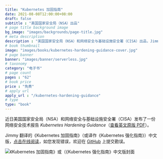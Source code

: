 ```yaml
---
title: "Kubernetes 加固指南"
date: 2021-08-08T12:00:00+08:00
draft: false
subtitle : "美国国家安全局（NSA）出品"
# page title background image
bg_image: "images/backgrounds/page-title.jpg"
# meta description
description : "美国国家安全局（NSA）和网络安全与基础设施安全署（CISA）出品，Jimmy Song 译"
# book thumbnail
image: "images/books/kubernetes-hardening-guidance-cover.jpg"
# page banner
banner: "images/banner/serverless.jpg"
# taxonomy
category: "电子书"
# page count
pages : "62"
# book price
price : "免费"
# apply url
apply_url : "/kubernetes-hardening-guidance"
# type
type: "book"
---
```


近日美国国家安全局（NSA）和网络安全与基础设施安全署（CISA）发布了一份网络安全技术报告 *Kubernetes Hardening Guidance*（[查看英文原版 PDF](https://media.defense.gov/2021/Aug/03/2002820425/-1/-1/1/CTR_KUBERNETES%20HARDENING%20GUIDANCE.PDF)）。

Jimmy 翻译的《Kubernetes 加固指南》（或译作《Kubernetes 强化指南》）中文版，[点击在线阅读](https://jimmysong.io/kubernetes-hardening-guidance)，如您发现错误，欢迎在 [GitHub](https://github.com/rootsongjc/kubernetes-hardening-guidance) 上提交勘误。

![《Kubernetes 加固指南》或（《Kubernetes 强化指南》中文版封面](https://jimmysong.io/kubernetes-hardening-guidance/cover.jpg)